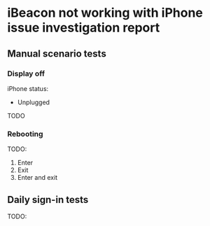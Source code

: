 # iBeacon not working with iPhone issue investigation report

## Manual scenario tests

### Display off

iPhone status:
 - Unplugged

TODO

### Rebooting

TODO:

1. Enter
2. Exit
3. Enter and exit

## Daily sign-in tests

TODO:
